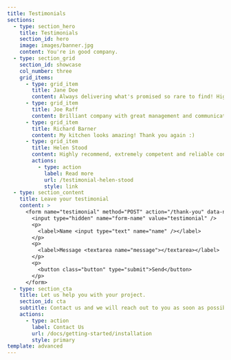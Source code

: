 ```yaml
---
title: Testimonials
sections:
  - type: section_hero
    title: Testimonials
    section_id: hero
    image: images/banner.jpg
    content: You're in good company.
  - type: section_grid
    section_id: showcase
    col_number: three
    grid_items:
      - type: grid_item
        title: Jane Doe
        content: Always delivering what's promised so rare to find! Highly recommended.
      - type: grid_item
        title: Joe Raff
        content: Brilliant company with great management and communication channels, created a pleasant experience working with them. All questions I had about my kitchen answered in timely manner, upon request introduced current step and always informed about any changes in decided time frame for my kitchen. Highly recommend!
      - type: grid_item
        title: Richard Barner
        content: My kitchen looks amazing! Thank you again :)
      - type: grid_item
        title: Helen Stood
        content: Highly recommend, extremely competent and reliable construction professionals.
        actions:
          - type: action
            label: Read more
            url: /testimonial-helen-stood
            style: link
  - type: section_content
    title: Leave your testimonial
    content: >
      <form name="testimonial" method="POST" action="/thank-you" data-netlify="true" style="text-align: left;">
        <input type="hidden" name="form-name" value="testimonial" />
        <p>
          <label>Name <input type="text" name="name" /></label>
        </p>
        <p>
          <label>Message <textarea name="message"></textarea></label>
        </p>
        <p>
          <button class="button" type="submit">Send</button>
        </p>
      </form>
  - type: section_cta
    title: Let us help you with your project.
    section_id: cta
    subtitle: Contact us and we will reach out to you as soon as possible.
    actions:
      - type: action
        label: Contact Us
        url: /docs/getting-started/installation
        style: primary
template: advanced
---
```

